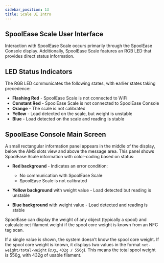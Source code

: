 ```yaml
---
sidebar_position: 13
title: Scale UI Intro
---
```


## SpoolEase Scale User Interface

Interaction with SpoolEase Scale occurs primarily through the SpoolEase Console display. 
Additionally, SpoolEase Scale features an RGB LED that provides direct status information. 

## LED Status Indicators

The RGB LED communicates the following states, with earlier states taking precedence:

- **Flashing Red** - SpoolEase Scale is not connected to WiFi
- **Constant Red** - SpoolEase Scale is not connected to SpoolEase Console
- **Orange** - The scale is not calibrated
- **Yellow** - Load detected on the scale, but weight is unstable
- **Blue** - Load detected on the scale and reading is stable

## SpoolEase Console Main Screen

A small rectangular information panel appears in the middle of the display, below the AMS slots view and above the message area. This panel shows SpoolEase Scale information with color-coding based on status:

- **Red background** - Indicates an error condition:
  - No communication with SpoolEase Scale
  - SpoolEase Scale is not calibrated

- **Yellow background** with weight value - Load detected but reading is unstable
- **Blue background** with weight value - Load detected and reading is stable

SpoolEase can display the weight of any object (typically a spool) and calculate net filament weight if the spool core weight is known from an NFC tag scan.

If a single value is shown, the system doesn't know the spool core weight.
If the spool core weight is known, it displays two values in the format `net-weight/total-weight` (e.g., `432g / 556g`). This means the total spool weight is 556g, with 432g of usable filament.
